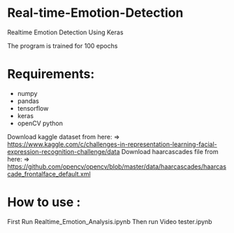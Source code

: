 # Real-time-Emotion-Detection
Realtime Emotion Detection Using Keras

The program is trained for 100 epochs

# Requirements:
- numpy
- pandas
- tensorflow
- keras
- openCV python

Download kaggle dataset from here: 
=> https://www.kaggle.com/c/challenges-in-representation-learning-facial-expression-recognition-challenge/data
Download haarcascades file from here:
=> https://github.com/opencv/opencv/blob/master/data/haarcascades/haarcascade_frontalface_default.xml

# How to use :
First Run Realtime_Emotion_Analysis.ipynb 
Then run Video tester.ipynb
